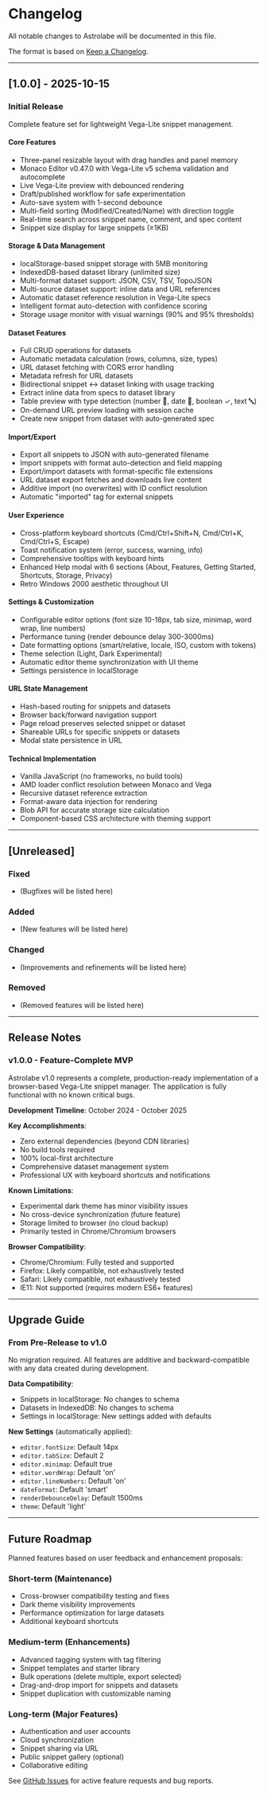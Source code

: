 # Changelog

All notable changes to Astrolabe will be documented in this file.

The format is based on [Keep a Changelog](https://keepachangelog.com/en/1.0.0/).

---

## [1.0.0] - 2025-10-15

### Initial Release

Complete feature set for lightweight Vega-Lite snippet management.

#### Core Features
- Three-panel resizable layout with drag handles and panel memory
- Monaco Editor v0.47.0 with Vega-Lite v5 schema validation and autocomplete
- Live Vega-Lite preview with debounced rendering
- Draft/published workflow for safe experimentation
- Auto-save system with 1-second debounce
- Multi-field sorting (Modified/Created/Name) with direction toggle
- Real-time search across snippet name, comment, and spec content
- Snippet size display for large snippets (≥1KB)

#### Storage & Data Management
- localStorage-based snippet storage with 5MB monitoring
- IndexedDB-based dataset library (unlimited size)
- Multi-format dataset support: JSON, CSV, TSV, TopoJSON
- Multi-source dataset support: inline data and URL references
- Automatic dataset reference resolution in Vega-Lite specs
- Intelligent format auto-detection with confidence scoring
- Storage usage monitor with visual warnings (90% and 95% thresholds)

#### Dataset Features
- Full CRUD operations for datasets
- Automatic metadata calculation (rows, columns, size, types)
- URL dataset fetching with CORS error handling
- Metadata refresh for URL datasets
- Bidirectional snippet ↔ dataset linking with usage tracking
- Extract inline data from specs to dataset library
- Table preview with type detection (number 🔢, date 📅, boolean ✓, text 🔤)
- On-demand URL preview loading with session cache
- Create new snippet from dataset with auto-generated spec

#### Import/Export
- Export all snippets to JSON with auto-generated filename
- Import snippets with format auto-detection and field mapping
- Export/import datasets with format-specific file extensions
- URL dataset export fetches and downloads live content
- Additive import (no overwrites) with ID conflict resolution
- Automatic "imported" tag for external snippets

#### User Experience
- Cross-platform keyboard shortcuts (Cmd/Ctrl+Shift+N, Cmd/Ctrl+K, Cmd/Ctrl+S, Escape)
- Toast notification system (error, success, warning, info)
- Comprehensive tooltips with keyboard hints
- Enhanced Help modal with 6 sections (About, Features, Getting Started, Shortcuts, Storage, Privacy)
- Retro Windows 2000 aesthetic throughout UI

#### Settings & Customization
- Configurable editor options (font size 10-18px, tab size, minimap, word wrap, line numbers)
- Performance tuning (render debounce delay 300-3000ms)
- Date formatting options (smart/relative, locale, ISO, custom with tokens)
- Theme selection (Light, Dark Experimental)
- Automatic editor theme synchronization with UI theme
- Settings persistence in localStorage

#### URL State Management
- Hash-based routing for snippets and datasets
- Browser back/forward navigation support
- Page reload preserves selected snippet or dataset
- Shareable URLs for specific snippets or datasets
- Modal state persistence in URL

#### Technical Implementation
- Vanilla JavaScript (no frameworks, no build tools)
- AMD loader conflict resolution between Monaco and Vega
- Recursive dataset reference extraction
- Format-aware data injection for rendering
- Blob API for accurate storage size calculation
- Component-based CSS architecture with theming support

---

## [Unreleased]

### Fixed
- (Bugfixes will be listed here)

### Added
- (New features will be listed here)

### Changed
- (Improvements and refinements will be listed here)

### Removed
- (Removed features will be listed here)

---

## Release Notes

### v1.0.0 - Feature-Complete MVP

Astrolabe v1.0 represents a complete, production-ready implementation of a browser-based Vega-Lite snippet manager. The application is fully functional with no known critical bugs.

**Development Timeline**: October 2024 - October 2025

**Key Accomplishments**:
- Zero external dependencies (beyond CDN libraries)
- No build tools required
- 100% local-first architecture
- Comprehensive dataset management system
- Professional UX with keyboard shortcuts and notifications

**Known Limitations**:
- Experimental dark theme has minor visibility issues
- No cross-device synchronization (future feature)
- Storage limited to browser (no cloud backup)
- Primarily tested in Chrome/Chromium browsers

**Browser Compatibility**:
- Chrome/Chromium: Fully tested and supported
- Firefox: Likely compatible, not exhaustively tested
- Safari: Likely compatible, not exhaustively tested
- IE11: Not supported (requires modern ES6+ features)

---

## Upgrade Guide

### From Pre-Release to v1.0

No migration required. All features are additive and backward-compatible with any data created during development.

**Data Compatibility**:
- Snippets in localStorage: No changes to schema
- Datasets in IndexedDB: No changes to schema
- Settings in localStorage: New settings added with defaults

**New Settings** (automatically applied):
- `editor.fontSize`: Default 14px
- `editor.tabSize`: Default 2
- `editor.minimap`: Default true
- `editor.wordWrap`: Default 'on'
- `editor.lineNumbers`: Default 'on'
- `dateFormat`: Default 'smart'
- `renderDebounceDelay`: Default 1500ms
- `theme`: Default 'light'

---

## Future Roadmap

Planned features based on user feedback and enhancement proposals:

### Short-term (Maintenance)
- Cross-browser compatibility testing and fixes
- Dark theme visibility improvements
- Performance optimization for large datasets
- Additional keyboard shortcuts

### Medium-term (Enhancements)
- Advanced tagging system with tag filtering
- Snippet templates and starter library
- Bulk operations (delete multiple, export selected)
- Drag-and-drop import for snippets and datasets
- Snippet duplication with customizable naming

### Long-term (Major Features)
- Authentication and user accounts
- Cloud synchronization
- Snippet sharing via URL
- Public snippet gallery (optional)
- Collaborative editing

See [GitHub Issues](https://github.com/olehomelchenko/astrolabe-nvc/issues) for active feature requests and bug reports.
